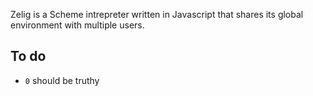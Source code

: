 Zelig is a Scheme intrepreter written in Javascript that shares its global environment with multiple users. 


## To do

- `0` should be truthy
